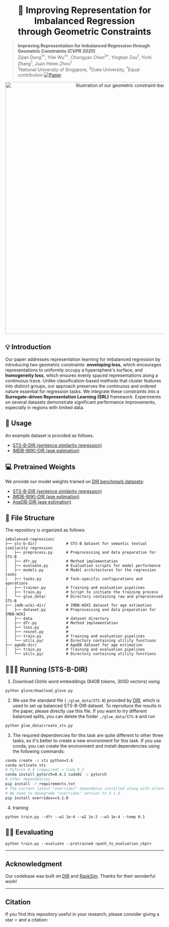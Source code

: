 <div align="center">
<h1>🧶 Improving Representation for Imbalanced Regression <br> through Geometric Constraints </h1>
</div>

> **Improving Representation for Imbalanced Regression through Geometric Constraints _(CVPR 2025)_** <br>
> Zijian Dong<sup>1*</sup>, Yilei Wu<sup>1*</sup>, Chongyao Chen<sup>2*</sup>, Yingtian Zou<sup>1</sup>, Yichi Zhang<sup>1</sup>, Juan Helen Zhou<sup>1</sup> <br>
> <sup>1</sup>National University of Singapore, <sup>2</sup>Duke University, <sup>*</sup>Equal contribution
> <a href=""><img src="https://img.shields.io/badge/Paper-Arxiv-darkred.svg" alt="Paper"></a>   

<div align="center">
<img src="./SRL.png" width="800px" alt="Illustration of our geometric constraint-based approach"/>
</div>

## 💡 Introduction
Our paper addresses representation learning for imbalanced regression by introducing two geometric constraints: **enveloping loss**, which encourages representations to uniformly occupy a hypersphere's surface, and **homogeneity loss**, which ensures evenly spaced representations along a continuous trace. Unlike classification-based methods that cluster features into distinct groups, our approach preserves the continuous and ordered nature essential for regression tasks. We integrate these constraints into a **Surrogate-driven Representation Learning (SRL)** framework. Experiments on several datasets demonstrate significant performance improvements, especially in regions with limited data.

## 🔧 Usage

An example dataset is provided as follows.

- [STS-B-DIR (sentence similarity regression)](./sts-b-dir)
- [IMDB-WIKI-DIR (age estimation)](./imdb-wiki-dir)

## 💻 Pretrained Weights

We provide our model weights trained on [DIR benchmark datasets](https://github.com/YyzHarry/imbalanced-regression):

- [STS-B-DIR (sentence similarity regression)](https://drive.google.com/file/d/1f1BJWWXNHZUoUBYcxQaFt7kslxzYX_7R/view?usp=sharing)
- [IMDB-WIKI-DIR (age estimation)](https://drive.google.com/file/d/1yTlDQOpWFGIfhAl8nMZ2_tFE3n00FLrc/view?usp=sharing)
- [AgeDB-DIR (age estimation)](https://drive.google.com/file/d/1G5LWUVnT7cDf4h6wnbEwuwa_Hh6VQrkc/view?usp=drive_link)


## 📂 File Structure

The repository is organized as follows:

```
imbalanced-regression/
├── sts-b-dir/             # STS-B dataset for semantic textual similarity regression
│   ├── preprocess.py      # Preprocessing and data preparation for STS-B
│   ├── dfr.py             # Method implementation
│   ├── evaluate.py        # Evaluation scripts for model performance
│   ├── models.py          # Model architectures for the regression tasks
│   ├── tasks.py           # Task-specific configurations and operations
│   ├── trainer.py         # Training and evaluation pipelines
│   ├── train.py           # Script to initiate the training process
│   └── glue_data/         # Directory containing raw and preprocessed STS-B 
├── imdb-wiki-dir/         # IMDB-WIKI dataset for age estimation
│   ├── dataset.py         # Preprocessing and data preparation for IMDB-WIKI
│   ├── data               # dataset directory
│   ├── dfr.py             # Method implementation
│   ├── loss.py            # 
│   ├── resnet.py          # 
│   ├── train.py           # Training and evaluation pipelines
│   └── utils.py/          # Directory containing utility functions
├── agedb-dir/             # AgeDB dataset for age estimation
│   ├── train.py           # Training and evaluation pipelines
│   └── utils.py/          # Directory containing utility functions

```

## 🧑🏻‍💻 Running (STS-B-DIR)

1. Download GloVe word embeddings (840B tokens, 300D vectors) using

```bash
python glove/download_glove.py
```

2. We use the standard file (`./glue_data/STS-B`) provided by [DIR](https://github.com/YyzHarry/imbalanced-regression), which is used to set up balanced STS-B-DIR dataset. To reproduce the results in the paper, please directly use this file. If you want to try different balanced splits, you can delete the folder `./glue_data/STS-B` and run

```bash
python glue_data/create_sts.py
```

3. The required dependencies for this task are quite different to other three tasks, so it's better to create a new environment for this task. If you use conda, you can create the environment and install dependencies using the following commands:

```bash
conda create -n sts python=3.6
conda activate sts
# PyTorch 0.4 (required) + Cuda 9.2
conda install pytorch=0.4.1 cuda92 -c pytorch
# other dependencies
pip install -r requirements.txt
# The current latest "overrides" dependency installed along with allennlp 0.5.0 will now raise error. 
# We need to downgrade "overrides" version to 3.1.0
pip install overrides==3.1.0
```

4. training
```
python train.py --dfr --w1 1e-4 --w2 1e-2 --w3 1e-4 --temp 0.1
```


## 🧑🏻‍ Eevaluating 


```
python train.py --evaluate --pretrained <path_to_evaluation_ckpt>

```



---

## Acknowledgment

Our codebase was built on [DIR](https://github.com/YyzHarry/imbalanced-regression) and [RankSim](https://github.com/BorealisAI/ranksim-imbalanced-regression). Thanks for their wonderful work!

---


## Citation
If you find this repository useful in your research, please consider giving a star :star: and a citation:
```


